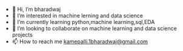 - 👋 Hi, I’m bharadwaj
- 👀 I’m interested in machine lerning and data science
- 🌱 I’m currently learning python,machine learning,sql,EDA
- 💞️ I’m looking to collaborate on machine learning and data science projects
- 📫 How to reach me kamepalli.1bharadwaj@gmail.com

<!---
bharadwaj008/bharadwaj008 is a ✨ special ✨ repository because its `README.md` (this file) appears on your GitHub profile.
You can click the Preview link to take a look at your changes.
--->
